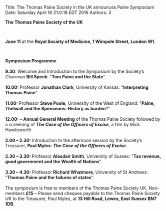 Title: The Thomas Paine Society in the UK announces Paine Symposium
Date: Saturday April  16 21:0:18 EDT 2016
Authors: 3

<p class="p1"><span class="s1"><b>The Thomas Paine Society of the UK</b></span></p>
<p class="p2"><br></p>
<p class="p3"><b>June 11</b> at the <b>Royal Society of Medicine, 1 Wimpole Street, London W1</b>.</p>
<p class="p2"><span class="s1"><b></b></span><br></p>
<p class="p1"><span class="s1"><b>Symposium Programme</b></span><br>
<br>
<b>9.30</b>: Welcome and Introduction to the Symposium by the Society’s Chairman <b>Bill Speck</b>: "<b>Tom Paine and the State</b>".<br>
<br>
<b>10.00:</b> Professor <b>Jonathan Clark</b>, University of Kansas: "<b>Interpreting Thomas Paine</b>".<br>
<br>
<b>11.00:</b> Professor <b>Steve Poole,</b> University of the West of England: "<b>Paine, Thelwall and the Spenceans: History as burden</b>?"<br>
<br>
<b>12.00:</b> – <b>Annual General Meeting</b> of the Thomas Paine Society followed by a screening of <b><i>The Case of the Officers of Excise</i></b>, a film by Mick Hawksworth<br>
<br>
<b>2.00 – 2.30:</b> Introduction to the afternoon session by the Society’s Treasurer, <b>Paul Myles</b>: <b><i>The Case of the Officers of Excise.</i></b><br>
<br>
<b>2.30 – 3.30: </b>Professor <b>Alasdair Smith</b>, University of Sussex: "<b>Tax revenue, good government and the Wealth of Nations</b>".<br>
<br>
<b>3.30 – 4.30:</b> Professor <b>Richard Whatmore</b>, University of St Andrews: "<b>Thomas Paine and the failures of states</b>".<br>
<br>
The symposium is free to members of the Thomas Paine Society UK. Non-members <b>£15</b> – Please send cheques payable to the Thomas Paine Society UK to the Treasurer, Paul Myles, at <b>13 Hill Road, Lewes, East Sussex BN7 1DB.</b></p>
<p class="p2"><br></p>
<p class="p4"><br></p>

